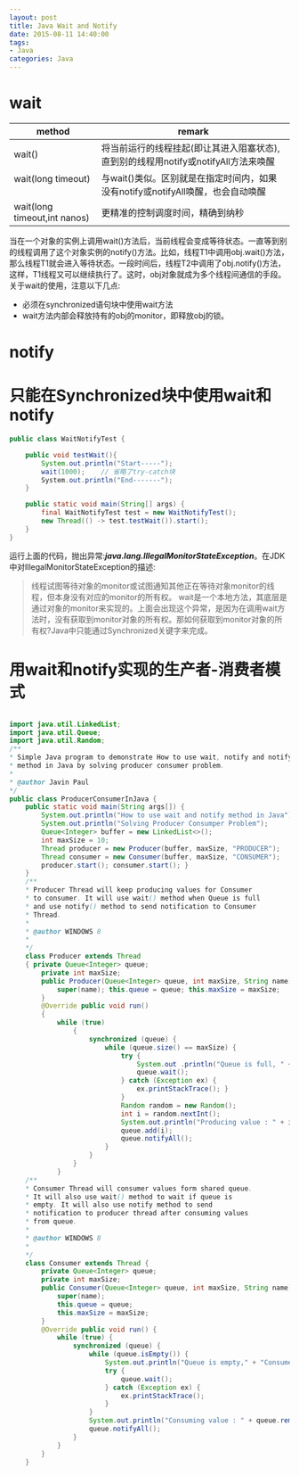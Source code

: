```yaml
---
layout: post
title: Java Wait and Notify
date: 2015-08-11 14:40:00
tags:
- Java
categories: Java
---
```


# wait

|            method            |                                     remark                                 |
| ---------------------------- | -------------------------------------------------------------------------- |
| wait()                       | 将当前运行的线程挂起(即让其进入阻塞状态),直到别的线程用notify或notifyAll方法来唤醒    |
| wait(long timeout)           | 与wait()类似。区别就是在指定时间内，如果没有notify或notifyAll唤醒，也会自动唤醒      |
| wait(long timeout,int nanos) | 更精准的控制调度时间，精确到纳秒                                                 |



当在一个对象的实例上调用wait()方法后，当前线程会变成等待状态。一直等到别的线程调用了这个对象实例的notify()方法。比如，线程T1中调用obj.wait()方法，那么线程T1就会进入等待状态。一段时间后，线程T2中调用了obj.notify()方法，这样，T1线程又可以继续执行了。这时，obj对象就成为多个线程间通信的手段。     
关于wait的使用，注意以下几点:        
* 必须在synchronized语句块中使用wait方法
* wait方法内部会释放持有的obj的monitor，即释放obj的锁。


# notify



# 只能在Synchronized块中使用wait和notify
```java
public class WaitNotifyTest {

    public void testWait(){
        System.out.println("Start-----");
        wait(1000);    // 省略了try-catch块
        System.out.println("End-------");
    }

    public static void main(String[] args) {
        final WaitNotifyTest test = new WaitNotifyTest();
        new Thread(() -> test.testWait()).start();
    }
}
```
运行上面的代码，抛出异常:***java.lang.IllegalMonitorStateException***。在JDK中对IllegalMonitorStateException的描述:
> 线程试图等待对象的monitor或试图通知其他正在等待对象monitor的线程，但本身没有对应的monitor的所有权。
wait是一个本地方法，其底层是通过对象的monitor来实现的。上面会出现这个异常，是因为在调用wait方法时，没有获取到monitor对象的所有权。那如何获取到monitor对象的所有权?Java中只能通过Synchronized关键字来完成。



# 用wait和notify实现的生产者-消费者模式

```java

import java.util.LinkedList; 
import java.util.Queue; 
import java.util.Random; 
/** 
* Simple Java program to demonstrate How to use wait, notify and notifyAll() 
* method in Java by solving producer consumer problem.
* 
* @author Javin Paul 
*/
public class ProducerConsumerInJava { 
    public static void main(String args[]) { 
        System.out.println("How to use wait and notify method in Java"); 
        System.out.println("Solving Producer Consumper Problem"); 
        Queue<Integer> buffer = new LinkedList<>(); 
        int maxSize = 10; 
        Thread producer = new Producer(buffer, maxSize, "PRODUCER"); 
        Thread consumer = new Consumer(buffer, maxSize, "CONSUMER"); 
        producer.start(); consumer.start(); } 
    } 
    /** 
    * Producer Thread will keep producing values for Consumer 
    * to consumer. It will use wait() method when Queue is full 
    * and use notify() method to send notification to Consumer 
    * Thread. 
    * 
    * @author WINDOWS 8 
    * 
    */
    class Producer extends Thread 
    { private Queue<Integer> queue; 
        private int maxSize; 
        public Producer(Queue<Integer> queue, int maxSize, String name){ 
            super(name); this.queue = queue; this.maxSize = maxSize; 
        } 
        @Override public void run() 
        { 
            while (true) 
                { 
                    synchronized (queue) { 
                        while (queue.size() == maxSize) { 
                            try { 
                                System.out .println("Queue is full, " + "Producer thread waiting for " + "consumer to take something from queue"); 
                                queue.wait(); 
                            } catch (Exception ex) { 
                                ex.printStackTrace(); } 
                            } 
                            Random random = new Random(); 
                            int i = random.nextInt(); 
                            System.out.println("Producing value : " + i); 
                            queue.add(i); 
                            queue.notifyAll(); 
                        } 
                    } 
                } 
            } 
    /** 
    * Consumer Thread will consumer values form shared queue. 
    * It will also use wait() method to wait if queue is 
    * empty. It will also use notify method to send 
    * notification to producer thread after consuming values 
    * from queue. 
    * 
    * @author WINDOWS 8 
    * 
    */
    class Consumer extends Thread { 
        private Queue<Integer> queue; 
        private int maxSize; 
        public Consumer(Queue<Integer> queue, int maxSize, String name){ 
            super(name); 
            this.queue = queue; 
            this.maxSize = maxSize; 
        } 
        @Override public void run() { 
            while (true) { 
                synchronized (queue) { 
                    while (queue.isEmpty()) { 
                        System.out.println("Queue is empty," + "Consumer thread is waiting" + " for producer thread to put something in queue"); 
                        try { 
                            queue.wait(); 
                        } catch (Exception ex) { 
                            ex.printStackTrace(); 
                        } 
                    } 
                    System.out.println("Consuming value : " + queue.remove());
                    queue.notifyAll();
                } 
            } 
        } 
    }

```



